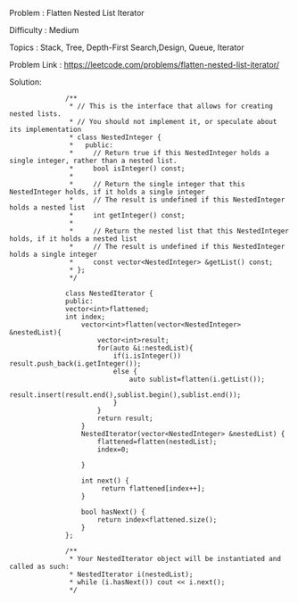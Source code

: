 Problem : Flatten Nested List Iterator

Difficulty : Medium

Topics : Stack, Tree, Depth-First Search,Design, Queue, Iterator

Problem Link : https://leetcode.com/problems/flatten-nested-list-iterator/



Solution: 



                  /**
                   * // This is the interface that allows for creating nested lists.
                   * // You should not implement it, or speculate about its implementation
                   * class NestedInteger {
                   *   public:
                   *     // Return true if this NestedInteger holds a single integer, rather than a nested list.
                   *     bool isInteger() const;
                   *
                   *     // Return the single integer that this NestedInteger holds, if it holds a single integer
                   *     // The result is undefined if this NestedInteger holds a nested list
                   *     int getInteger() const;
                   *
                   *     // Return the nested list that this NestedInteger holds, if it holds a nested list
                   *     // The result is undefined if this NestedInteger holds a single integer
                   *     const vector<NestedInteger> &getList() const;
                   * };
                   */
                  
                  class NestedIterator {
                  public:
                  vector<int>flattened;
                  int index;
                      vector<int>flatten(vector<NestedInteger> &nestedList){
                          vector<int>result;
                          for(auto &i:nestedList){
                              if(i.isInteger()) result.push_back(i.getInteger());
                              else {
                                  auto sublist=flatten(i.getList());
                                  result.insert(result.end(),sublist.begin(),sublist.end());
                              }
                          }
                          return result;
                      }
                      NestedIterator(vector<NestedInteger> &nestedList) {
                          flattened=flatten(nestedList);
                          index=0;
                  
                      }
                      
                      int next() {
                           return flattened[index++];
                      }
                      
                      bool hasNext() {
                          return index<flattened.size();
                      }
                  };
                  
                  /**
                   * Your NestedIterator object will be instantiated and called as such:
                   * NestedIterator i(nestedList);
                   * while (i.hasNext()) cout << i.next();
                   */
